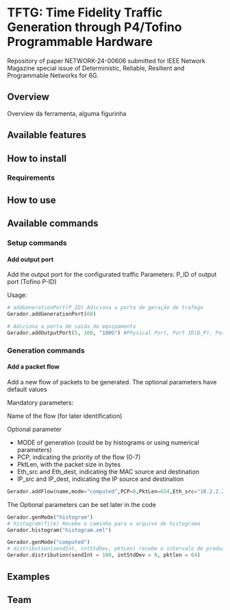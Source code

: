 # TFTG: Time Fidelity Traffic Generation through P4/Tofino Programmable Hardware

Repository of paper NETWORK-24-00606 submitted for IEEE Network Magazine special issue of Deterministic, Reliable, Resilient and Programmable Networks for 6G.

## Overview

Overview da ferramenta, alguma figurinha


## Available features



## How to install

### Requirements

## How to use


## Available commands

### Setup commands

#### Add output port
Add the output port for the configurated traffic
Parameters: P_ID of output port (Tofino P-ID)

Usage:
```python
# addGenerationPort(P_ID) Adiciona a porta de geração de trafego
Gerador.addGenerationPort(68)

# Adiciona a porta de saida do equipamento
Gerador.addOutputPort(5, 160, "100G") #Physical Port, Port ID(D_P), Port bw
```


<!-- Isso é um comentário e não será exibido no GitHub 

Gerador = generator("pipo")


# Adiciona os endereços de fonte e destino do pacote
Gerador.addIP(IP_dst="10.2.2.2", IP_src = "10.2.2.1") # ?
Gerador.addEth(eth_dst="10.2.2.2", Eth_src = "10.2.2.1") # ?

#### TAS Case 2
Gerador.addFlow("name", 1, 150) # nome (para identificar), Priority (0-7), size (B)
Gerador.setGclPriPort(5, 160, 1, 100, 900, 0) #Physical Port, Port ID(D_P), priority (0-7), Time Open (ns), Time Closed (ns), Offset (ns)
Gerador.setGB(True) # Se verdadeiro deve computar a guardband (pkt_size/throughput) para n mandar pacotes mesmo q com o gate aberto antes do fim do intervalo
#### ATS Case 3
#### FRER Case 4
#### PREOF Case 4
#### Reordering Case 5
Gerador.reodering(False)
Gerador.reoderingLayer(2) # 2 FREF (TSN), 3 PREOF (DETNET)
#### gPTP Case 6
Gerador.setSyncPort(5,160) #Physical Port, Port ID(D_P)
Gerador.setGptpParams(syncInt = 125, correctField = 0, rateRatio = 1) # intervalo de sincronização (ms), valor setado pro correctionField (ns), valor setado pro rateRatio 


Gerador.generate()

-->


### Generation commands

#### Add a packet flow
Add a new flow of packets to be generated. The optional parameters have default values

Mandatory parameters: 

  Name of the flow (for later identification)

Optional parameter
 - MODE of generation (could be by histograms or using numerical parameters)
 - PCP, indicating the priority of the flow (0-7)
 - PktLen, with the packet size in bytes
 - Eth_src and  Eth_dest, indicating the MAC source and destination
 - IP_src and  IP_dest, indicating the IP source and destination
  
```python
Gerador.addFlow(name,mode="computed",PCP=0,PktLen=654,Eth_src="10.2.2.2",Eth_dest="10.2.2.3",IP_src="198.168.1.0",IP_dest="198.168.1.1")
```

The Optional parameters can be set later in the code

```python
Gerador.genMode("histogram")
# histogram(file) Recebe o caminho para o arquivo de histograma
Gerador.histogram("histogram.xml")
```

```python
Gerador.genMode("computed")
# distribution(sendInt, intStdDev, pktLen) recebe o intervalo de produção (ns), o desvio padrão do envio de pacotes, e o tamanhode cada pacote (B)
Gerador.distribution(sendInt = 100, intStdDev = 0, pktlen = 64)
```



## Examples




## Team

